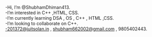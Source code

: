 -Hi, I’m @ShubhamDhiman413.     
-I’m interested in C++ ,HTML, CSS.   
-I’m currently learning DSA , OS , C++ , HTML ,CSS.    
-I’m looking to collaborate on C++.   
-201372@juitsolan.in , shubham662002@gmail.com , 9805402443.  

<!---
ShubhamDhiman413/ShubhamDhiman413 is a ✨ special ✨ repository because its `README.md` (this file) appears on your GitHub profile.
You can click the Preview link to take a look at your changes.
--->
